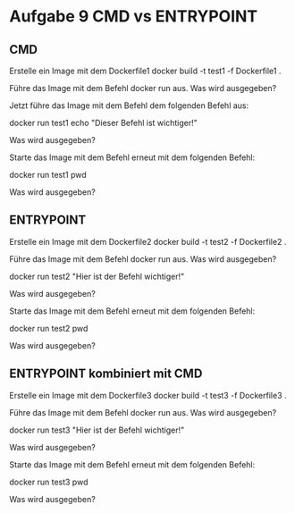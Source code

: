 
# Aufgabe 9 CMD vs ENTRYPOINT

## CMD

Erstelle ein Image mit dem Dockerfile1
docker build -t test1 -f Dockerfile1 .

Führe das Image mit dem Befehl docker run aus. Was wird ausgegeben?

Jetzt führe das Image mit dem Befehl dem folgenden Befehl aus: 

docker run test1 echo "Dieser Befehl ist wichtiger!"

Was wird ausgegeben?

Starte das Image mit dem Befehl erneut mit dem folgenden Befehl:

docker run test1 pwd

Was wird ausgegeben?

## ENTRYPOINT

Erstelle ein Image mit dem Dockerfile2
docker build -t test2 -f Dockerfile2 .

Führe das Image mit dem Befehl docker run aus. Was wird ausgegeben?

docker run test2 "Hier ist der Befehl wichtiger!"

Was wird ausgegeben?

Starte das Image mit dem Befehl erneut mit dem folgenden Befehl:

docker run test2 pwd

Was wird ausgegeben?

## ENTRYPOINT kombiniert mit CMD

Erstelle ein Image mit dem Dockerfile3
docker build -t test3 -f Dockerfile3 .

Führe das Image mit dem Befehl docker run aus. Was wird ausgegeben?

docker run test3 "Hier ist der Befehl wichtiger!"

Was wird ausgegeben?

Starte das Image mit dem Befehl erneut mit dem folgenden Befehl:

docker run test3 pwd

Was wird ausgegeben?
